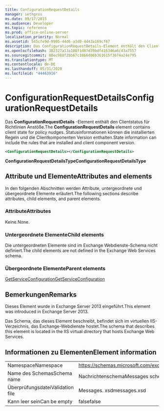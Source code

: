 ```yaml
---
title: ConfigurationRequestDetails
manager: sethgros
ms.date: 09/17/2015
ms.audience: Developer
ms.topic: reference
ms.prod: office-online-server
localization_priority: Normal
ms.assetid: 545cfe9d-9995-44d6-a3d0-4d43a169cf67
description: Das ConfigurationRequestDetails-Element enthält den Clientstatus für Richtlinien Anstöße. Statusinformationen können die installierten Regeln und die Clientkomponenten Version enthalten.
ms.openlocfilehash: 302327a13a108f1d87d39bdfd16346a6c43a7557
ms.sourcegitcommit: 88ec988f2bb67c1866d06b361615f3674a24e795
ms.translationtype: MT
ms.contentlocale: de-DE
ms.lasthandoff: 05/31/2020
ms.locfileid: "44463916"
---
```

# <a name="configurationrequestdetails"></a><span data-ttu-id="8c522-104">ConfigurationRequestDetails</span><span class="sxs-lookup"><span data-stu-id="8c522-104">ConfigurationRequestDetails</span></span>

<span data-ttu-id="8c522-105">Das **ConfigurationRequestDetails** -Element enthält den Clientstatus für Richtlinien Anstöße.</span><span class="sxs-lookup"><span data-stu-id="8c522-105">The **ConfigurationRequestDetails** element contains client state for policy nudges.</span></span> <span data-ttu-id="8c522-106">Statusinformationen können die installierten Regeln und die Clientkomponenten Version enthalten.</span><span class="sxs-lookup"><span data-stu-id="8c522-106">State information can include the rules that are installed and client component version.</span></span> 
  
```XML
<ConfigurationRequestDetails></ConfigurationRequestDetails>
```

 <span data-ttu-id="8c522-107">**ConfigurationRequestDetailsType**</span><span class="sxs-lookup"><span data-stu-id="8c522-107">**ConfigurationRequestDetailsType**</span></span>
## <a name="attributes-and-elements"></a><span data-ttu-id="8c522-108">Attribute und Elemente</span><span class="sxs-lookup"><span data-stu-id="8c522-108">Attributes and elements</span></span>

<span data-ttu-id="8c522-109">In den folgenden Abschnitten werden Attribute, untergeordnete und übergeordnete Elemente erläutert.</span><span class="sxs-lookup"><span data-stu-id="8c522-109">The following sections describe attributes, child elements, and parent elements.</span></span>
  
### <a name="attributes"></a><span data-ttu-id="8c522-110">Attribute</span><span class="sxs-lookup"><span data-stu-id="8c522-110">Attributes</span></span>

<span data-ttu-id="8c522-111">Keine.</span><span class="sxs-lookup"><span data-stu-id="8c522-111">None.</span></span>
  
### <a name="child-elements"></a><span data-ttu-id="8c522-112">Untergeordnete Elemente</span><span class="sxs-lookup"><span data-stu-id="8c522-112">Child elements</span></span>

<span data-ttu-id="8c522-113">Die untergeordneten Elemente sind im Exchange Webdienste-Schema nicht definiert.</span><span class="sxs-lookup"><span data-stu-id="8c522-113">The child elements are not defined in the Exchange Web Services schema.</span></span>
  
### <a name="parent-elements"></a><span data-ttu-id="8c522-114">Übergeordnete Elemente</span><span class="sxs-lookup"><span data-stu-id="8c522-114">Parent elements</span></span>

[<span data-ttu-id="8c522-115">GetServiceConfiguration</span><span class="sxs-lookup"><span data-stu-id="8c522-115">GetServiceConfiguration</span></span>](getserviceconfiguration.md)
  
## <a name="remarks"></a><span data-ttu-id="8c522-116">Bemerkungen</span><span class="sxs-lookup"><span data-stu-id="8c522-116">Remarks</span></span>

<span data-ttu-id="8c522-117">Dieses Element wurde in Exchange Server 2013 eingeführt.</span><span class="sxs-lookup"><span data-stu-id="8c522-117">This element was introduced in Exchange Server 2013.</span></span>
  
<span data-ttu-id="8c522-118">Das Schema, das dieses Element beschreibt, befindet sich im virtuellen IIS-Verzeichnis, das Exchange-Webdienste hostet.</span><span class="sxs-lookup"><span data-stu-id="8c522-118">The schema that describes this element is located in the IIS virtual directory that hosts Exchange Web Services.</span></span>
  
## <a name="element-information"></a><span data-ttu-id="8c522-119">Informationen zu Elementen</span><span class="sxs-lookup"><span data-stu-id="8c522-119">Element information</span></span>

|||
|:-----|:-----|
|<span data-ttu-id="8c522-120">Namespace</span><span class="sxs-lookup"><span data-stu-id="8c522-120">Namespace</span></span>  <br/> |https://schemas.microsoft.com/exchange/services/2006/messages  <br/> |
|<span data-ttu-id="8c522-121">Name des Schemas</span><span class="sxs-lookup"><span data-stu-id="8c522-121">Schema name</span></span>  <br/> |<span data-ttu-id="8c522-122">Nachrichtenschema</span><span class="sxs-lookup"><span data-stu-id="8c522-122">Messages schema</span></span>  <br/> |
|<span data-ttu-id="8c522-123">Überprüfungsdatei</span><span class="sxs-lookup"><span data-stu-id="8c522-123">Validation file</span></span>  <br/> |<span data-ttu-id="8c522-124">Messages. xsd</span><span class="sxs-lookup"><span data-stu-id="8c522-124">messages.xsd</span></span>  <br/> |
|<span data-ttu-id="8c522-125">Kann leer sein</span><span class="sxs-lookup"><span data-stu-id="8c522-125">Can be empty</span></span>  <br/> |<span data-ttu-id="8c522-126">false</span><span class="sxs-lookup"><span data-stu-id="8c522-126">false</span></span>  <br/> |
   


